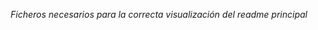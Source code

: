 
<p align="center">
<i>Ficheros necesarios para la correcta visualización del readme principal</i>
</p>
